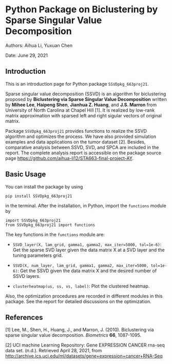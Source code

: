 # Python Package on Biclustering by Sparse Singular Value Decomposition

Authors: Aihua Li, Yuxuan Chen

Date: June 29, 2021

## Introduction

This is an introduction page for Python package `SSVDpkg_663proj21`.

Sparse singular value decomposition (SSVD) is an algorithm for biclustering proposed by **Biclustering via Sparse Singular Value Decomposition** written by **Mihee Lee**, **Haipeng Shen**, **Jianhua Z. Huang**, and **J.S. Marron** from University of North Carolina at Chapel Hill [1]. It is realized by low-rank matrix approximation with sparsed left and right sigular vectors of original matrix.

Package `SSVDpkg_663proj21` provides functions to realize the SSVD algorithm and optimizes the process. We have also provided simulation examples and data applications on the tumor dataset [2]. Besides, comparative analysis between SSVD, SVD, and SPCA are included in the report. The complete analysis report is accessible on the package source page https://github.com/aihua-li12/STA663-final-project-AY.


## Basic Usage

You can install the package by using 
```
pip install SSVDpkg_663proj21
```
in the terminal. After the installation, in Python, import the `functions` module by
```
import SSVDpkg_663proj21
from SSVDpkg_663proj21 import functions
```

The key functions in the `functions` module are:

- `SSVD_layer(X, lam_grid, gamma1, gamma2, max_iter=5000, tol=1e-6)`: Get the sparse SVD layer given the data matrix X at a SVD layer and the tuning parameters grid.

- `SSVD(X, num_layer, lam_grid, gamma1, gamma2, max_iter=5000, tol=1e-6)`: Get the SSVD given the data matrix X and the desired number of SSVD layers.

- `clusterheatmap(us, ss, vs, label)`: Plot the clustered heatmap.

Also, the optimization procedures are recorded in different modules in this package. See the report for detailed discussions on the optimization. 

 
## References

[1] Lee, M., Shen, H., Huang, J., and Marron, J. (2010). Biclustering via sparse singular value decomposition. *Biometrics* **66**, 1087-1095. 
 
[2] UCI machine Learning Repository: Gene EXPRESSION CANCER rna-seq data set. (n.d.). Retrieved April 28, 2021, from http://archive.ics.uci.edu/ml/datasets/gene+expression+cancer+RNA-Seq
